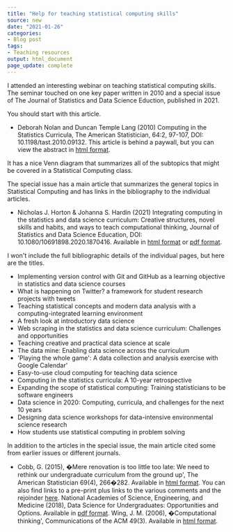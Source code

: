 ```yaml
---
title: "Help for teaching statistical computing skills"
source: new
date: "2021-01-26"
categories:
- Blog post
tags:
- Teaching resources
output: html_document
page_update: complete
---
```


I attended an interesting webinar on teaching statistical computing skills. The seminar touched on one key paper written in 2010 and a special issue of The Journal of Statistics and Data Science Eduction, published in 2021.

<!--more-->

You should start with this article.

+ Deborah Nolan and Duncan Temple Lang (2010) Computing in the Statistics Curricula, The American Statistician, 64:2, 97-107, DOI: 10.1198/tast.2010.09132. This article is behind a paywall, but you can view the abstract in [html format](https://www.tandfonline.com/doi/pdf/10.1198/tast.2010.09132).

It has a nice Venn diagram that summarizes all of the subtopics that might be covered in a Statistical Computing class.

The special issue has a main article that summarizes the general topics in Statistical Computing and has links in the bibliography to the individual articles.

+ Nicholas J. Horton & Johanna S. Hardin (2021) Integrating computing in the statistics and data science curriculum: Creative structures, novel skills and habits, and ways to teach computational thinking, Journal of Statistics and Data Science Education, DOI: 10.1080/10691898.2020.1870416. Available in [html format](https://www.tandfonline.com/doi/full/10.1080/10691898.2020.1870416) or [pdf format](https://www.tandfonline.com/doi/pdf/10.1080/10691898.2020.1870416).

I won't include the full bibliographic details of the individual pages, but here are the titles.

+ Implementing version control with Git and GitHub as a learning objective in statistics and data science courses
+ What is happening on Twitter? a framework for student research projects with tweets
+ Teaching statistical concepts and modern data analysis with a computing-integrated learning environment
+ A fresh look at introductory data science
+ Web scraping in the statistics and data science curriculum: Challenges and opportunities
+ Teaching creative and practical data science at scale
+ The data mine: Enabling data science across the curriculum
+ 'Playing the whole game': A data collection and analysis exercise with Google Calendar'
+ Easy-to-use cloud computing for teaching data science
+ Computing in the statistics curricula: A 10-year retrospective
+ Expanding the scope of statistical computing: Training statisticians to be software engineers
+ Data science in 2020: Computing, curricula, and challenges for the next 10 years
+ Designing data science workshops for data-intensive environmental science research
+ How students use statistical computing in problem solving

In addition to the articles in the special issue, the main article cited some from earlier issues or different journals.

+ Cobb, G. (2015), �Mere renovation is too little too late: We need to rethink our undergraduate curriculum from the ground up', The American Statistician 69(4), 266�282. Available in [html format](https://www.tandfonline.com/doi/full/10.1080/00031305.2015.1093029). You can also find links to a pre-print plus links to the various comments and the rejoinder [here](https://nhorton.people.amherst.edu/mererenovation/).
National Academies of Science, Engineering, and Medicine (2018), Data Science for Undergraduates: Opportunities and Options. Available in [pdf format](https://nas.edu/envisioningds).
Wing, J. M. (2006), �Computational thinking', Communications of the ACM 49(3). Available in [html format](https://dl.acm.org/doi/fullHtml/10.1145/1118178.1118215).
